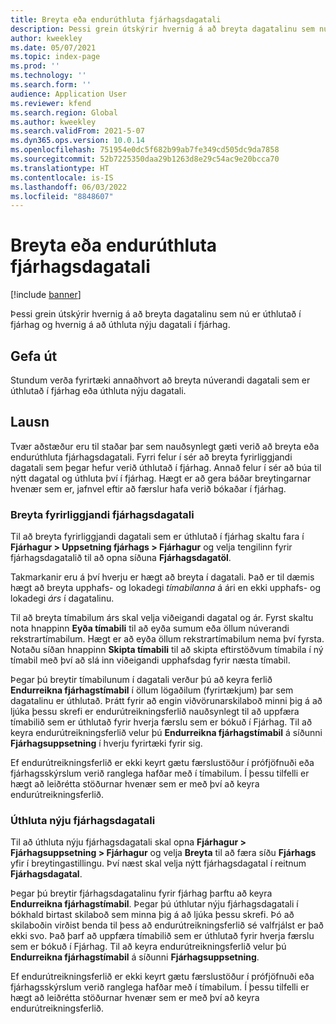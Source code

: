 ```yaml
---
title: Breyta eða endurúthluta fjárhagsdagatali
description: Þessi grein útskýrir hvernig á að breyta dagatalinu sem nú er úthlutað í fjárhag og hvernig á að úthluta nýju dagatali í fjárhag.
author: kweekley
ms.date: 05/07/2021
ms.topic: index-page
ms.prod: ''
ms.technology: ''
ms.search.form: ''
audience: Application User
ms.reviewer: kfend
ms.search.region: Global
ms.author: kweekley
ms.search.validFrom: 2021-5-07
ms.dyn365.ops.version: 10.0.14
ms.openlocfilehash: 751954e0dc5f682b99ab7fe349cd505dc9da7858
ms.sourcegitcommit: 52b7225350daa29b1263d8e29c54ac9e20bcca70
ms.translationtype: HT
ms.contentlocale: is-IS
ms.lasthandoff: 06/03/2022
ms.locfileid: "8848607"
---
```

# <a name="change-or-reassign-a-ledger-calendar"></a>Breyta eða endurúthluta fjárhagsdagatali

[!include [banner](../includes/banner.md)]

Þessi grein útskýrir hvernig á að breyta dagatalinu sem nú er úthlutað í fjárhag og hvernig á að úthluta nýju dagatali í fjárhag.

## <a name="issue"></a>Gefa út

Stundum verða fyrirtæki annaðhvort að breyta núverandi dagatali sem er úthlutað í fjárhag eða úthluta nýju dagatali.

## <a name="resolution"></a>Lausn

Tvær aðstæður eru til staðar þar sem nauðsynlegt gæti verið að breyta eða endurúthluta fjárhagsdagatali. Fyrri felur í sér að breyta fyrirliggjandi dagatali sem þegar hefur verið úthlutað í fjárhag. Annað felur í sér að búa til nýtt dagatal og úthluta því í fjárhag. Hægt er að gera báðar breytingarnar hvenær sem er, jafnvel eftir að færslur hafa verið bókaðar í fjárhag.

### <a name="change-an-existing-fiscal-calendar"></a>Breyta fyrirliggjandi fjárhagsdagatali

Til að breyta fyrirliggjandi dagatali sem er úthlutað í fjárhag skaltu fara í **Fjárhagur \> Uppsetning fjárhags \> Fjárhagur** og velja tengilinn fyrir fjárhagsdagatalið til að opna síðuna **Fjárhagsdagatöl**.

Takmarkanir eru á því hverju er hægt að breyta í dagatali. Það er til dæmis hægt að breyta upphafs- og lokadegi *tímabilanna* á ári en ekki upphafs- og lokadegi *árs* í dagatalinu.

Til að breyta tímabilum árs skal velja viðeigandi dagatal og ár. Fyrst skaltu nota hnappinn **Eyða tímabili** til að eyða sumum eða öllum núverandi rekstrartímabilum. Hægt er að eyða öllum rekstrartímabilum nema því fyrsta. Notaðu síðan hnappinn **Skipta tímabili** til að skipta eftirstöðvum tímabila í ný tímabil með því að slá inn viðeigandi upphafsdag fyrir næsta tímabil.

Þegar þú breytir tímabilunum í dagatali verður þú að keyra ferlið **Endurreikna fjárhagstímabil** í öllum lögaðilum (fyrirtækjum) þar sem dagatalinu er úthlutað. Þrátt fyrir að engin viðvörunarskilaboð minni þig á að ljúka þessu skrefi er endurútreikningsferlið nauðsynlegt til að uppfæra tímabilið sem er úthlutað fyrir hverja færslu sem er bókuð í Fjárhag. Til að keyra endurútreikningsferlið velur þú **Endurreikna fjárhagstímabil** á síðunni **Fjárhagsuppsetning** í hverju fyrirtæki fyrir sig.

Ef endurútreikningsferlið er ekki keyrt gætu færslustöður í prófjöfnuði eða fjárhagsskýrslum verið ranglega hafðar með í tímabilum. Í þessu tilfelli er hægt að leiðrétta stöðurnar hvenær sem er með því að keyra endurútreikningsferlið.

### <a name="assign-a-new-fiscal-calendar"></a>Úthluta nýju fjárhagsdagatali

Til að úthluta nýju fjárhagsdagatali skal opna **Fjárhagur \> Fjárhagsuppsetning \> Fjárhagur** og velja **Breyta** til að færa síðu **Fjárhags** yfir í breytingastillingu. Því næst skal velja nýtt fjárhagsdagatal í reitnum **Fjárhagsdagatal**.

Þegar þú breytir fjárhagsdagatalinu fyrir fjárhag þarftu að keyra **Endurreikna fjárhagstímabil**. Þegar þú úthlutar nýju fjárhagsdagatali í bókhald birtast skilaboð sem minna þig á að ljúka þessu skrefi. Þó að skilaboðin virðist benda til þess að endurútreikningsferlið sé valfrjálst er það ekki svo. Það þarf að uppfæra tímabilið sem er úthlutað fyrir hverja færslu sem er bókuð í Fjárhag. Til að keyra endurútreikningsferlið velur þú **Endurreikna fjárhagstímabil** á síðunni **Fjárhagsuppsetning**.

Ef endurútreikningsferlið er ekki keyrt gætu færslustöður í prófjöfnuði eða fjárhagsskýrslum verið ranglega hafðar með í tímabilum. Í þessu tilfelli er hægt að leiðrétta stöðurnar hvenær sem er með því að keyra endurútreikningsferlið.
